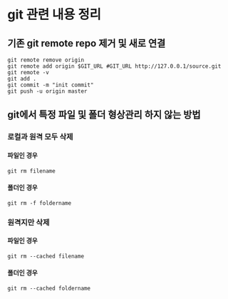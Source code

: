 # git 관련 내용 정리

## 기존 git remote repo 제거 및 새로 연결

```git
git remote remove origin
git remote add origin $GIT_URL #GIT_URL http://127.0.0.1/source.git
git remote -v
git add .
git commit -m "init commit"
git push -u origin master
```

## git에서 특정 파일 및 폴더 형상관리 하지 않는 방법
### 로컬과 원격 모두 삭제
#### 파일인 경우

```git
git rm filename
```

#### 폴더인 경우

```git
git rm -f foldername
```

### 원격지만 삭제
#### 파일인 경우

```git
git rm --cached filename
```

#### 폴더인 경우

```git 
git rm --cached foldername
```